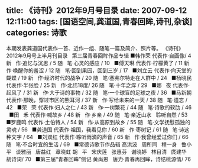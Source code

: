 title: 《诗刊》2012年9月号目录
date: 2007-09-12 12:11:00
tags: [国语空间,龚道国,青春回眸,诗刊,杂谈]
categories: 诗歌
---
  本期发表龚道国代表作一首、近作一组、随笔一篇及简介、照片等。
  《诗刊》2012年9月号上半月刊目录
  &nbsp;
  第三届青春回眸作品专辑
  ■韩作荣
  代表作&middot;自画像/ 4
  新 &nbsp;
  作&middot;追忆与沉思 / 5
  随 &nbsp;
  笔&middot;心灵的感应 / 10
  &nbsp;
  ■傅天琳
  代表作&middot;柠檬<!-- more -->黄了 / 11
  新 &nbsp;
  作&middot;唤醒你的羞涩 / 12
  随 &nbsp;
  笔&middot;回到果园，回到三岁 / 17
  &nbsp;
  ■刘立云
  代表作&middot;向天堂的蝴蝶 / 19
  新 &nbsp;
  作&middot;经济时代的战争 / 20
  随 &nbsp;
  笔&middot;塞弗尔特走在人群中 / 24
  &nbsp;
  ■杨晓民
  代表作&middot;半张脸 / 25
  新 &nbsp;
  作&middot;北纬18度/ 26
  随 &nbsp;
  笔&middot;十年之痒 / 29
  &nbsp;
  ■娜 &nbsp;
   夜
  代表作&middot;起风了 / 31
  新 &nbsp;
  作&middot;大于诗的事物 / 32
  随 &nbsp;
  笔&middot;一个球盲的足球之夜 / 36
  &nbsp;
  ■马新朝
  代表作&middot;那晚，穿过市区的熊耳河 / 37
  新 &nbsp;
  作&middot;写给未来的一天 / 38
  随 &nbsp;
  笔&middot;遗忘 / 42
  &nbsp;
  ■荣 &nbsp;
  荣
  代表作&middot;妇人之仁 / 43
  新 &nbsp;
  作&middot;一树繁花 / 44
  随 &nbsp;
  笔&middot;诗歌的软肋 / 46
  &nbsp;
  ■田 &nbsp;
  禾
  代表作&middot;喊故乡 / 48
  新 &nbsp;
  作&middot;乡亲 / 49
  随 &nbsp;
  笔&middot;亲近山水 &nbsp;
  聆听自然 / 53
  &nbsp;
  ■罗鹿鸣
  代表作&middot;土伯特人 / 54
  新 &nbsp;
  作&middot;从高原到故乡 / 55
  随 &nbsp;
  笔&middot;文学抚慰孤独的灵魂 / 56
  &nbsp;
  ■龚道国
  代表作&middot;祖国，我看见你 / 60
  新 &nbsp;
  作&middot;枣树记 / 61
  随 &nbsp;
  笔&middot;诗这种文字 / 64
  &nbsp;
  ■刘双红
  代表作&middot;聆听雨滴的声音 / 65
  新 &nbsp;
  作&middot;我曾经爱过你们 / 66
  随 &nbsp;
  笔&middot;不合时宜的生活 / 69
  &nbsp;
  ■常德诗歌节作品辑
  高洪波 &nbsp;
  周所同 &nbsp;
  程一身 &nbsp;
  鲁小平 &nbsp;
  谈雅丽 &nbsp;
  唐益红 &nbsp;
  章晓虹
  胡 &nbsp;
  平 &nbsp;
  宋庆莲 &nbsp;
  张惠芬 &nbsp;
  谢晓婷 &nbsp;
  林目清 &nbsp;
  庹建华 &nbsp;
  胡诗词/ 70
  &nbsp;
  ■第三届“青春回眸”侧记
  黄尚恩 &nbsp;
  唐力&middot;青春再回眸，诗结桃源情/ 76
